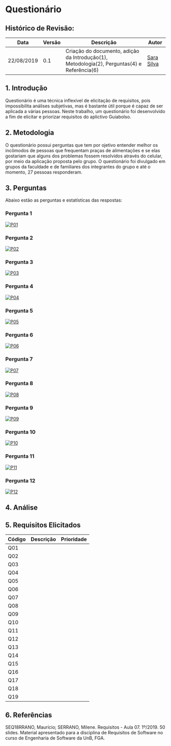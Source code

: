 # Questionário 
  
## Histórico de Revisão:

|Data|Versão|Descrição|Autor|
|-|-|-|-|
|22/08/2019|0.1|Criação do documento, adição da Introdução(1), Metodologia(2), Perguntas(4) e Referência(6) | [Sara Silva](https://github.com/silvasara) |

## 1. Introdução

Questionário é uma técnica inflexível de elicitação de requisitos, pois impossibilita análises subjetivas, mas é bastante útil porque é capaz de ser aplicada a várias pessoas. Neste trabalho, um questionário foi desenvolvido a fim de elicitar e priorizar requisitos do aplictivo Guiabolso.

## 2. Metodologia

O questionário possui perguntas que tem por ojetivo entender melhor os incômodos de pessoas que frequentam praças de alimentações e se elas gostariam que alguns dos problemas fossem resolvidos através do celular, por meio da aplicação proposta pelo grupo.
O questionário foi divulgado em grupos da faculdade e de familiares dos integrantes do grupo e até o momento, 27 pessoas responderam.

## 3. Perguntas 

Abaixo estão as perguntas e estatísticas das respostas:

### Pergunta 1
[ ![P01](../images/questionario/pergunta1.png) ](../images/questionario/pergunta1.png)

### Pergunta 2
[ ![P02](../images/questionario/pergunta2.png) ](../images/questionario/pergunta2.png)

### Pergunta 3
[ ![P03](../images/questionario/pergunta3.png) ](../images/questionario/pergunta3.png)

### Pergunta 4
[ ![P04](../images/questionario/pergunta4.png) ](../images/questionario/pergunta4.png)

### Pergunta 5
[ ![P05](../images/questionario/pergunta5.png) ](../images/questionario/pergunta5.png)

### Pergunta 6
[ ![P06](../images/questionario/pergunta6.png) ](../images/questionario/pergunta6.png)

### Pergunta 7
[ ![P07](../images/questionario/pergunta7.png) ](../images/questionario/pergunta7.png)

### Pergunta 8
[ ![P08](../images/questionario/pergunta8.png) ](../images/questionario/pergunta8.png)

### Pergunta 9
[ ![P09](../images/questionario/pergunta9.png) ](../images/questionario/pergunta9.png)

### Pergunta 10
[ ![P10](../images/questionario/pergunta10.png) ](../images/questionario/pergunta10.png)

### Pergunta 11
[ ![P11](../images/questionario/pergunta11.png) ](../images/questionario/pergunta11.png)

### Pergunta 12
[ ![P12](../images/questionario/pergunta12.png) ](../images/questionario/pergunta12.png)

## 4. Análise

## 5. Requisitos Elicitados

| Código | Descrição | Prioridade |
|--|--|--|
| Q01 ||| 
| Q02 ||| 
| Q03 ||| 
| Q04 ||| 
| Q05 ||| 
| Q06 ||| 
| Q07 ||| 
| Q08 ||| 
| Q09 ||| 
| Q10 ||| 
| Q11 ||| 
| Q12 ||| 
| Q13 ||| 
| Q14 |||
| Q15 |||
| Q16 |||
| Q17 ||| 
| Q18 ||| 
| Q19 ||| 

## 6. Referências

SEQ18RRANO, Maurício; SERRANO, Milene. Requisitos - Aula 07. 1º/2019. 50 slides. Material apresentado para a disciplina de Requisitos de Software no curso de Engenharia de Software da UnB, FGA.

